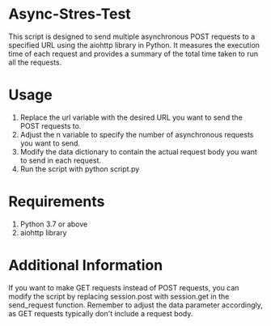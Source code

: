 # Async-Stres-Test

This script is designed to send multiple asynchronous POST requests to a specified URL using the aiohttp library in Python. It measures the execution time of each request and provides a summary of the total time taken to run all the requests.

# Usage
1. Replace the url variable with the desired URL you want to send the POST requests to.  
2. Adjust the n variable to specify the number of asynchronous requests you want to send.  
3. Modify the data dictionary to contain the actual request body you want to send in each request.  
4. Run the script with python script.py

# Requirements
1. Python 3.7 or above  
2. aiohttp library  

# Additional Information
If you want to make GET requests instead of POST requests, you can modify the script by replacing session.post with session.get in the send_request function. Remember to adjust the data parameter accordingly, as GET requests typically don't include a request body.
